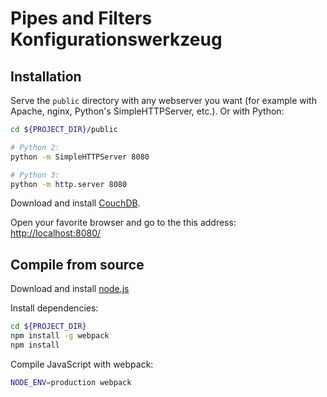 # Pipes and Filters Konfigurationswerkzeug

## Installation

Serve the `public` directory with any webserver you want (for example with Apache, nginx, Python's SimpleHTTPServer, etc.). Or with Python:

~~~bash
cd ${PROJECT_DIR}/public

# Python 2:
python -m SimpleHTTPServer 8080

# Python 3:
python -m http.server 8080
~~~

Download and install [CouchDB](http://couchdb.apache.org/).

Open your favorite browser and go to the this address: <http://localhost:8080/>

## Compile from source

Download and install [node.js](http://nodejs.org/)

Install dependencies:

~~~bash
cd ${PROJECT_DIR}
npm install -g webpack
npm install
~~~

Compile JavaScript with webpack:

~~~bash
NODE_ENV=production webpack
~~~

